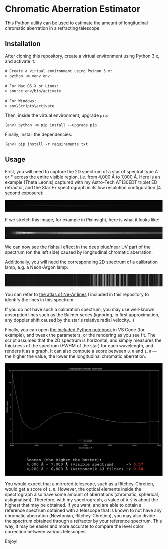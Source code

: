 # Chromatic Aberration Estimator

This Python utility can be used to estimate the amount of longitudinal chromatic aberration in a refracting telescope.

## Installation

After cloning this repository, create a virtual environment using Python 3.x, and activate it:

```
# Create a virtual environment using Python 3.x:
> python -m venv env

# For Mac OS X or Linux:
> source env/bin/activate

# For Windows:
> env\Scripts\activate
```

Then, inside the virtual environment, upgrade `pip`:

```
(env) python -m pip install --upgrade pip
```

Finally, install the dependencies:

```
(env) pip install -r requirements.txt
```

## Usage

First, you will need to capture the 2D spectrum of a star of spectral type A or F across the entire visible region, i.e. from 4,000 Å to 7,000 Å. Here is an example (Theta Leonis) captured with my Astro-Tech AT130EDT triplet ED refractor, and the Star'Ex spectrograph in its low resolution configuration (4 second exposure):

![2D spectrum of Theta Leonis captured with an AT130EDT](images/Theta-Leonis-AT130EDT.jpg)

If we stretch this image, for example in PixInsight, here is what it looks like:

![Stretched 2D spectrum of Theta Leonis captured with an AT130EDT](images/Theta-Leonis-AT130EDT-stretched.jpg)

We can now see the fishtail effect in the deep blue/near UV part of the spectrum (on the left side) caused by longitudinal chromatic aberration.

Additionally, you will need the corresponding 2D spectrum of a calibration lamp, e.g. a Neon-Argon lamp:

![Stretched 2D spectrum of a Neon-Argon calibration lamp](images/neon.jpg)

You can refer to [the atlas of Ne-Ar lines](NeAr.pdf) I included in this repository to identify the lines in this spectrum.

If you do not have such a calibration spectrum, you may use well-known absorption lines such as the Balmer series (ignoring, in first approximation, any doppler shift caused by the star's relative radial velocity...)

Finally, you can open [the included Python notebook](Estimate-Longitudinal-CA.ipynb) in VS Code (for example), and tweak the parameters, or the rendering as you see fit. The script assumes that the 2D spectrum is horizontal, and simply measures the thickness of the spectrum (FWHM of the star) for each wavelength, and renders it as a graph. It can also compute a score between `0.0` and `1.0` — the higher the value, the lower the longitudinal chromatic aberration.

![Example output](images/output.jpg)

You would expect that a mirrored telescope, such as a Ritchey-Chretien, would get a score of `1.0`. However, the optical elements inside the spectrograph also have some amount of aberrations (chromatic, spherical, astigmatism). Therefore, with my spectrograph, a value of `0.9` is about the highest that may be obtained. If you want, and are able to obtain a reference spectrum obtained with a telescope that is known to not have any chromatic aberration (Newtonian, Ritchey-Chretien), you may also divide the spectrum obtained through a refractor by your reference spectrum. This way, it may be easier and more accurate to compare the level color correction between various telescopes.

Enjoy!
